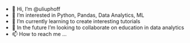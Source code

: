 - 👋 Hi, I’m @uliuphoff
- 👀 I’m interested in Python, Pandas, Data Analytics, ML
- 🌱 I’m currently learning to create interesting tutorials
- 💞️ In the future I’m looking to collaborate on education in data analytics
- 📫 How to reach me ...

<!---
uliuphoff/uliuphoff is a ✨ special ✨ repository because its `README.md` (this file) appears on your GitHub profile.
You can click the Preview link to take a look at your changes.
--->
